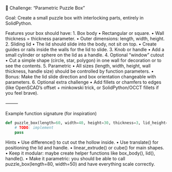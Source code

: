 🎯 Challenge: “Parametric Puzzle Box”

Goal: Create a small puzzle box with interlocking parts, entirely in SolidPython.

Features your box should have:
	1.	Box body
	•	Rectangular or square.
	•	Wall thickness = thickness parameter.
	•	Outer dimensions: length, width, height.
	2.	Sliding lid
	•	The lid should slide into the body, not sit on top.
	•	Create guides or rails inside the walls for the lid to slide.
	3.	Knob or handle
	•	Add a small cylinder or sphere on the lid as a handle.
	4.	Optional “window” cutout
	•	Cut a simple shape (circle, star, polygon) in one wall for decoration or to see the contents.
	5.	Parametric
	•	All sizes (length, width, height, wall thickness, handle size) should be controlled by function parameters.
	•	Bonus: Make the lid slide direction and box orientation changeable with parameters.
	6.	Optional extra challenge
	•	Add fillets or chamfers to edges (like OpenSCAD’s offset + minkowski trick, or SolidPython/OCCT fillets if you feel brave).

⸻

Example function signature (for inspiration)
```python
def puzzle_box(length=60, width=40, height=30, thickness=3, lid_height=5, handle_radius=5):
    # TODO: implement
    pass
```

Hints
	•	Use difference() to cut out the hollow inside.
	•	Use translate() for positioning the lid and handle.
	•	linear_extrude() or cube() for main shapes.
	•	Keep it modular: maybe create helper functions like box_body(), lid(), handle().
	•	Make it parametric: you should be able to call puzzle_box(length=80, width=50) and have everything scale correctly.